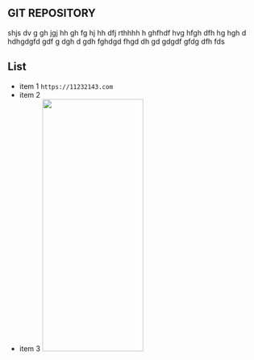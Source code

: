 ## GIT REPOSITORY
 shjs dv  g gh jgj hh gh fg hj hh dfj rthhhh  h ghfhdf hvg hfgh dfh hg hgh d hdhgdgfd gdf g  dgh d gdh fghdgd fhgd dh gd gdgdf gfdg dfh fds 
 ## List
 - item 1 `https://11232143.com`
 - item 2
 - item 3
   <img style="width: 200px; height: 500px" src="https://images.unsplash.com/photo-1542282088-fe8426682b8f?q=80&w=1000&auto=format&fit=crop&ixlib=rb-4.0.3&ixid=M3wxMjA3fDB8MHxleHBsb3JlLWZlZWR8NXx8fGVufDB8fHx8fA%3D%3D"/>
